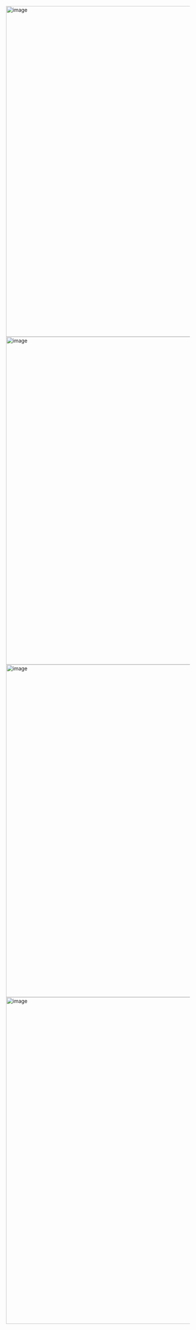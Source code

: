 <img width="904" alt="image" src="https://github.com/ramzibouzaiene/Spring-boot-with-graphQL-project/assets/74255678/1a551089-8edf-4fb5-a6a8-ec96651bb97d">

<img width="896" alt="image" src="https://github.com/ramzibouzaiene/Spring-boot-with-graphQL-project/assets/74255678/86e55111-f427-4257-ba3a-9ecb9b7aab07">

<img width="909" alt="image" src="https://github.com/ramzibouzaiene/Spring-boot-with-graphQL-project/assets/74255678/1b4439d9-8162-427f-9481-f21b13586a34">

<img width="893" alt="image" src="https://github.com/ramzibouzaiene/Spring-boot-with-graphQL-project/assets/74255678/53076db0-b14e-446c-abd5-66b2623c0966">

